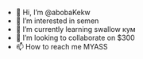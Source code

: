- 👋 Hi, I’m @abobaKekw
- 👀 I’m interested in semen
- 🌱 I’m currently learning swallow кум
- 💞️ I’m looking to collaborate on $300
- 📫 How to reach me MYASS

<!---
abobaKekw/abobaKekw is a ✨ special ✨ repository because its `README.md` (this file) appears on your GitHub profile.
You can click the Preview link to take a look at your changes.
--->
